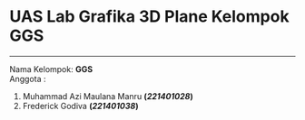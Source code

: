 # UAS Lab Grafika 3D Plane Kelompok GGS
---
Nama Kelompok: <strong>GGS</strong> <br>
Anggota :
  <ol>
    <li>Muhammad Azi Maulana Manru <strong>(<em>221401028</em>)</strong></li>
    <li>Frederick Godiva <strong>(<em>221401038</em>)</strong></li>
  </ol>
